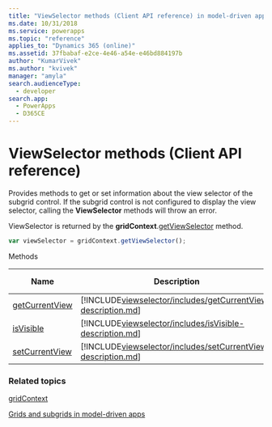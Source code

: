 ```yaml
---
title: "ViewSelector methods (Client API reference) in model-driven apps| MicrosoftDocs"
ms.date: 10/31/2018
ms.service: powerapps
ms.topic: "reference"
applies_to: "Dynamics 365 (online)"
ms.assetid: 37fbabaf-e2ce-4e46-a54e-e46bd884197b
author: "KumarVivek"
ms.author: "kvivek"
manager: "amyla"
search.audienceType: 
  - developer
search.app: 
  - PowerApps
  - D365CE
---
```

# ViewSelector methods (Client API reference)



Provides methods to get or set information about the view selector of the subgrid control. If the subgrid control is not configured to display the view selector, calling the **ViewSelector** methods will throw an error.

ViewSelector is returned by the **gridContext**.[getViewSelector](gridcontrol/getViewSelector.md) method.

```JavaScript
var viewSelector = gridContext.getViewSelector();
```

Methods

|Name|Description|Available for|
|--|--|--|
|[getCurrentView](viewselector/getCurrentView.md)|[!INCLUDE[viewselector/includes/getCurrentView-description.md](viewselector/includes/getCurrentView-description.md)]|Read-only grid|
|[isVisible](viewselector/isVisible.md)|[!INCLUDE[viewselector/includes/isVisible-description.md](viewselector/includes/isVisible-description.md)]|Read-only grid|
|[setCurrentView](viewselector/setCurrentView.md)|[!INCLUDE[viewselector/includes/setCurrentView-description.md](viewselector/includes/setCurrentView-description.md)]|Read-only grid|


### Related topics

[gridContext](../grids.md#bkmk_gridcontext)

[Grids and subgrids in model-driven apps](../grids.md)


